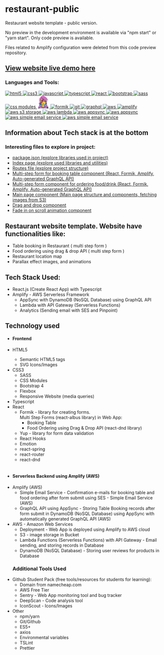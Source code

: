 # restaurant-public

Restaurant website template - public version.

No preview in the development environment is available via "npm
start" or "yarn start". Only code preview is available.

Files related to Amplify configuration were deleted from this code
preview repository.

## [View website live demo here](https://master.d2lff88cqai9i2.amplifyapp.com/)

<h3 align="left">Languages and Tools:</h3>
<p align="left">
 <a href="https://www.w3.org/html/" target="_blank"> <img src="https://devicons.github.io/devicon/devicon.git/icons/html5/html5-original-wordmark.svg" alt="html5" width="40" height="40"/> </a>
 <a href="https://www.w3schools.com/css/" target="_blank"> <img src="https://devicons.github.io/devicon/devicon.git/icons/css3/css3-original-wordmark.svg" alt="css3" width="40" height="40"/> </a>
 <a href="https://developer.mozilla.org/en-US/docs/Web/JavaScript" target="_blank"> <img src="https://devicons.github.io/devicon/devicon.git/icons/javascript/javascript-original.svg" alt="javascript" width="40" height="40"/> </a>
 <a href="https://www.typescriptlang.org/" target="_blank"> <img src="https://devicons.github.io/devicon/devicon.git/icons/typescript/typescript-original.svg" alt="typescript" width="40" height="40"/> </a>
 <a href="https://reactjs.org/" target="_blank"> <img src="https://devicons.github.io/devicon/devicon.git/icons/react/react-original-wordmark.svg" alt="react" width="40" height="40"/> </a>
 <a href="https://getbootstrap.com" target="_blank"> <img src="https://devicons.github.io/devicon/devicon.git/icons/bootstrap/bootstrap-plain.svg" alt="bootstrap" width="40" height="40"/> </a>
 <a href="https://sass-lang.com" target="_blank"> <img src="https://devicons.github.io/devicon/devicon.git/icons/sass/sass-original.svg" alt="sass" width="40" height="40"/> </a>
   <a href="https://github.com/css-modules/css-modules" target="_blank"> <img src="https://raw.githubusercontent.com/css-modules/logos/master/css-modules-logo.png" alt="css modules" width="40" height="40"/> </a>
  <a href="https://github.com/emotion-js/emotion" target="_blank"> <img src="https://raw.githubusercontent.com/emotion-js/emotion/master/emotion.png" alt="emotion" width="40" height="40"/> </a>
   <a href="https://formik.org/" target="_blank"> <img src="https://user-images.githubusercontent.com/4060187/61057426-4e5a4600-a3c3-11e9-9114-630743e05814.png" alt="formik" width="40" height="40"/> </a>
 <a href="https://git-scm.com/" target="_blank"> <img src="https://www.vectorlogo.zone/logos/git-scm/git-scm-icon.svg" alt="git" width="40" height="40"/> </a>
 <a href="https://graphql.org" target="_blank"> <img src="https://www.vectorlogo.zone/logos/graphql/graphql-icon.svg" alt="graphql" width="40" height="40"/> </a>
 <a href="https://aws.amazon.com" target="_blank"> <img src="https://upload.wikimedia.org/wikipedia/commons/thumb/5/5c/AWS_Simple_Icons_AWS_Cloud.svg/1200px-AWS_Simple_Icons_AWS_Cloud.svg.png" alt="aws" width="60" height="40"/> </a>
 <a href="https://aws.amazon.com/amplify/" target="_blank"> <img src="https://docs.amplify.aws/assets/logo-dark.svg" alt="amplify" width="40" height="40"/> </a>
   <a href="https://aws.amazon.com/s3/" target="_blank"> <img src="https://www.dmuth.org/wp-content/uploads/2019/09/aws-s3-icon.png" alt="aws s3 storage" width="40" height="40"/> </a>
   <a href="https://aws.amazon.com/lambda/" target="_blank"> <img src="https://miro.medium.com/max/1000/1*gcpNI5rPdZn2kE5caUd4Cg.png" alt="aws lambda" width="40" height="40"/> </a>
   <a href="https://aws.amazon.com/appsync/" target="_blank"> <img src="https://d1.awsstatic.com/logos/product-icon_AWS_AppSync_icon_squid_ink_125.b6d617f499864129a363129559d10c48cdb0d60b.png" alt="aws appsync" width="40" height="40"/> </a>
   <a href="https://aws.amazon.com/dynamodb/" target="_blank"> <img src="https://cdn2.iconfinder.com/data/icons/amazon-aws-stencils/100/Database_copy_DynamoDB-512.png" alt="aws appsync" width="40" height="40"/> </a>
   <a href="https://aws.amazon.com/ses/" target="_blank"> <img src="https://cdn2.iconfinder.com/data/icons/amazon-aws-stencils/100/App_Services_copy_Amazon_SES-512.png" alt="aws simple email service" width="40" height="40"/> </a>
   <a href="https://aws.amazon.com/api-gateway/" target="_blank"> <img src="https://kagarlickij.com/wp-content/uploads/2019/03/aws-api-gateway-icon.png" alt="aws simple email service" width="40" height="40"/> </a>
</p>

## Information about Tech stack is at the bottom

### Interesting files to explore in project:

- [package.json (explore libraries used in project)](https://github.com/andrev36/restaurant-public/blob/master/package.json)
- [Index page (explore used libraries and utilities)](https://github.com/andrev36/restaurant-public/blob/master/src/index.tsx)
- [Routes file (explore project structure)](https://github.com/andrev36/restaurant-public/blob/master/src/Routes.tsx)
- [Multi-step form for booking table component (React, Formik, Amplify, Auto-generated GraphQL API)](https://github.com/andrev36/restaurant-public/blob/master/src/pages/BookTableFormPage.tsx)
- [Multi-step form component for ordering food/drink (React, Formik, Amplify, Auto-generated GraphQL API)](https://github.com/andrev36/restaurant-public/blob/master/src/pages/OrderPage.tsx)
- [Main page component (Main page structure and components, fetching images from S3)](https://github.com/andrev36/restaurant-public/blob/master/src/pages/MainPage.tsx)
- [Drag and drop component](https://github.com/andrev36/restaurant-public/blob/master/src/Components/forms/DragAndDropFood.tsx)
- [Fade in on scroll animation component](https://github.com/andrev36/restaurant-public/blob/master/src/Components/animations/FadeInContainer.tsx)

<section
  style={{
    fontSize: '1.2rem',
    marginBottom: '1.2em',
    lineHeight: '1.5',
  }}
>
  <p style={{ fontSize: '1.2rem', marginBottom: '1.2em' }}>
    <h1>
     Restaurant website template. Website have functionalities
     like:
    </h1>
    <ul>
      <li>Table booking in Restaurant ( multi step form )</li>
      <li>
        Food ordering using drag & drop API ( multi step form )
      </li>
      <li>Restaurant location map</li>
      <li>Parallax effect images, and animations</li>
    </ul>
  </p>
  <h2>Tech Stack Used:</h2>
  <ul>
    <li>React.js (Create React App) with Typescript</li>
    <li>
      Amplify - AWS Serverless Framework
      <ul>
        <li>
          AppSync with DynamoDB (NoSQL Database) using GraphQL
          API
        </li>
        <li>Lambda with API Gateway (Serverless Functions)</li>
        <li>Analytics (Sending email with SES and Pinpoint)</li>
      </ul>
    </li>
  </ul>
  <h2>Technology used</h2>
  <ul>
    <li>
      <h4>Frontend</h4>
      <li>HTML5</li>
      <ul>
        <li>Semantic HTML5 tags</li>
        <li>SVG Icons/Images</li>
      </ul>
      <li>
        CSS3
        <ul>
          <li>SASS</li>
          <li>CSS Modules</li>
          <li>Bootstrap 4</li>
          <li>Flexbox</li>
          <li>Responsive Website (media queries)</li>
        </ul>
      </li>
      <li>Typescript</li>
      <li>
        React
        <ul>
          <li>
            Formik - library for creating forms. <br /> Multi
            Step Forms (react-albus library) in Web App:
            <ul>
              <li>Booking Table</li>
              <li>
                Food Ordering using Drag & Drop API (react-dnd
                library)
              </li>
            </ul>
          </li>
          <li>Yup - library for form data validation</li>
          <li>React Hooks</li>
          <li>Emotion</li>
          <li>react-spring</li>
          <li>react-router</li>
          <li>react-dnd</li>
        </ul>
      </li>
    </li>
    <br />
    <li>
      <h4>Serverless Backend using Amplify (AWS)</h4>
      <li>
        Amplify (AWS)
        <ul>
          <li>
            Simple Email Service - Confirmation e-mails for
            booking table and food ordering after form submit
            using SES - Simple Email Service (AWS)
          </li>
          <li>
            GraphQL API using AppSync - Storing Table Booking
            records after form submit in DynamoDB (NoSQL
            Database) using AppSync with automatically generated
            GraphQL API (AWS)
          </li>
        </ul>
      </li>
      <li>
        AWS - Amazon Web Services
        <ul>
          <li>
            Deployment - Web App is deployed using Amplify to
            AWS cloud
          </li>
          <li>S3 - image storage in Bucket</li>
          <li>
            Lambda Functions (Serverless Functions) with API
            Gateway - Email sending, and storing records in
            Database
          </li>
          <li>
            DynamoDB (NoSQL Database) - Storing user reviews for
            products in Database
          </li>
        </ul>
      </li>
    </li>
  </ul>
  <ul>
    <h3>Additional Tools Used</h3>
    <li>
      Github Student Pack (free tools/resources for students for
      learning):
      <ul>
        <li>Domain from namecheap.com</li>
        <li>AWS Free Tier</li>
        <li>
          Sentry - Web App monitoring tool and bug tracker
        </li>
        <li>DeepScan - Code analysis tool</li>
        <li>IconScout - Icons/Images</li>
      </ul>
    </li>
    <li>
      Other
      <ul>
        <li>npm/yarn</li>
        <li>Git/Github</li>
        <li>ES5+</li>
        <li>axios</li>
        <li>Environmental variables</li>
        <li>TSLint</li>
        <li>Prettier</li>
      </ul>
    </li>
  </ul>
</section>
